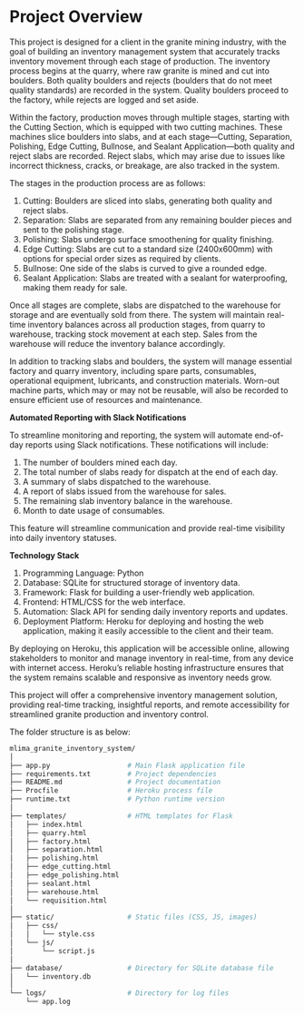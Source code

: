 # Project Overview

This project is designed for a client in the granite mining industry, with the goal of building an inventory management system that accurately tracks inventory movement through each stage of production. The inventory process begins at the quarry, where raw granite is mined and cut into boulders. Both quality boulders and rejects (boulders that do not meet quality standards) are recorded in the system. Quality boulders proceed to the factory, while rejects are logged and set aside.

Within the factory, production moves through multiple stages, starting with the Cutting Section, which is equipped with two cutting machines. These machines slice boulders into slabs, and at each stage—Cutting, Separation, Polishing, Edge Cutting, Bullnose, and Sealant Application—both quality and reject slabs are recorded. Reject slabs, which may arise due to issues like incorrect thickness, cracks, or breakage, are also tracked in the system.

The stages in the production process are as follows:

1. Cutting: Boulders are sliced into slabs, generating both quality and reject slabs.
2. Separation: Slabs are separated from any remaining boulder pieces and sent to the polishing stage.
3. Polishing: Slabs undergo surface smoothening for quality finishing.
4. Edge Cutting: Slabs are cut to a standard size (2400x600mm) with options for special order sizes as required by clients.
5. Bullnose: One side of the slabs is curved to give a rounded edge.
6. Sealant Application: Slabs are treated with a sealant for waterproofing, making them ready for sale.

Once all stages are complete, slabs are dispatched to the warehouse for storage and are eventually sold from there. The system will maintain real-time inventory balances across all production stages, from quarry to warehouse, tracking stock movement at each step. Sales from the warehouse will reduce the inventory balance accordingly.

In addition to tracking slabs and boulders, the system will manage essential factory and quarry inventory, including spare parts, consumables, operational equipment, lubricants, and construction materials. Worn-out machine parts, which may or may not be reusable, will also be recorded to ensure efficient use of resources and maintenance.

**Automated Reporting with Slack Notifications**

To streamline monitoring and reporting, the system will automate end-of-day reports using Slack notifications. These notifications will include:

1. The number of boulders mined each day.
2. The total number of slabs ready for dispatch at the end of each day.
3. A summary of slabs dispatched to the warehouse.
4. A report of slabs issued from the warehouse for sales.
5. The remaining slab inventory balance in the warehouse.
6. Month to date usage of consumables.

This feature will streamline communication and provide real-time visibility into daily inventory statuses.

**Technology Stack**

1. Programming Language: Python
2. Database: SQLite for structured storage of inventory data.
3. Framework: Flask for building a user-friendly web application.
4. Frontend: HTML/CSS for the web interface.
5. Automation: Slack API for sending daily inventory reports and updates.
6. Deployment Platform: Heroku for deploying and hosting the web application, making it easily accessible to the client and their team.

By deploying on Heroku, this application will be accessible online, allowing stakeholders to monitor and manage inventory in real-time, from any device with internet access. Heroku’s reliable hosting infrastructure ensures that the system remains scalable and responsive as inventory needs grow.

This project will offer a comprehensive inventory management solution, providing real-time tracking, insightful reports, and remote accessibility for streamlined granite production and inventory control.

The folder structure is as below:

```bash
mlima_granite_inventory_system/
│
├── app.py                   # Main Flask application file
├── requirements.txt         # Project dependencies
├── README.md                # Project documentation
├── Procfile                 # Heroku process file
├── runtime.txt              # Python runtime version
│
├── templates/               # HTML templates for Flask
│   ├── index.html
│   ├── quarry.html
│   ├── factory.html
│   ├── separation.html
│   ├── polishing.html
│   ├── edge_cutting.html
│   ├── edge_polishing.html
│   ├── sealant.html
│   ├── warehouse.html
│   └── requisition.html
│
├── static/                  # Static files (CSS, JS, images)
│   ├── css/
│   │   └── style.css
│   └── js/
│       └── script.js
│
├── database/                # Directory for SQLite database file
│   └── inventory.db
│
└── logs/                    # Directory for log files
    └── app.log
```
